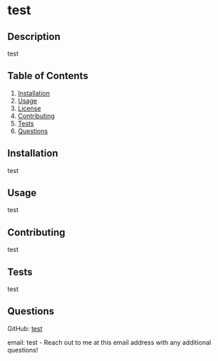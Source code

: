# test

  
  
  ## Description
  test

  ## Table of Contents
  1. [Installation](#installation)
  2. [Usage](#usage)
  3. [License](#license)
  4. [Contributing](#contributing)
  5. [Tests](#tests)
  6. [Questions](#questions)
  
  ## Installation
  test

  ## Usage
  test

   
  
  ## Contributing
  test

  ## Tests
  test

  ## Questions
  GitHub: [test](https://github.com/test)

  email: test - Reach out to me at this email address with any additional questions!

